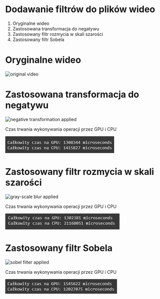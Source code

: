 # Dodawanie filtrów do plików wideo 

1) Oryginalne wideo
2) Zastosowana transformacja do negatywu
3) Zastosowany filtr rozmycia w skali szarości
4) Zastosowany filtr Sobela

# Oryginalne wideo
![original video](/media/org.gif)

# Zastosowana transformacja do negatywu

![negative transformation applied](/media/negative.gif)

Czas trwania wykonywania operacji przez GPU i CPU

![Time elapsed](/media/negative.png)

# Zastosowany filtr rozmycia w skali szarości

![gray-scale blur applied](/media/blur.gif)

Czas trwania wykonywania operacji przez GPU i CPU

![Time elapsed](/media/blur.png)

# Zastosowany filtr Sobela

![sobel filter applied](/media/sobel.gif)

Czas trwania wykonywania operacji przez GPU i CPU

![Time elapsed](/media/sobel.png)
